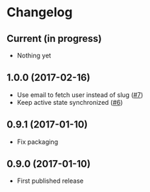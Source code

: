 # Changelog

## Current (in progress)

- Nothing yet

## 1.0.0 (2017-02-16)

- Use email to fetch user instead of slug ([#7](https://github.com/opendatateam/udata-youckan/pull/7))
- Keep active state synchronized ([#6](https://github.com/opendatateam/udata-youckan/pull/6))

## 0.9.1 (2017-01-10)

- Fix packaging

## 0.9.0 (2017-01-10)

- First published release

